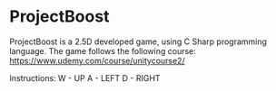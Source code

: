 # ProjectBoost

ProjectBoost is a 2.5D developed game, using C Sharp programming language. 
The game follows the following course: https://www.udemy.com/course/unitycourse2/

Instructions: 
W - UP
A - LEFT
D - RIGHT
